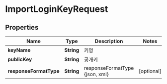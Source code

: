 
# ImportLoginKeyRequest

## Properties
Name | Type | Description | Notes
------------ | ------------- | ------------- | -------------
**keyName** | **String** | 키명 | 
**publicKey** | **String** | 공개키 | 
**responseFormatType** | **String** | responseFormatType {json, xml} |  [optional]



